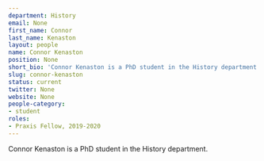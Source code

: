 ```yaml
---
department: History
email: None
first_name: Connor
last_name: Kenaston
layout: people
name: Connor Kenaston
position: None
short_bio: 'Connor Kenaston is a PhD student in the History department.'
slug: connor-kenaston
status: current
twitter: None
website: None
people-category:
- student
roles:
- Praxis Fellow, 2019-2020
---
```

Connor Kenaston is a PhD student in the History department.
